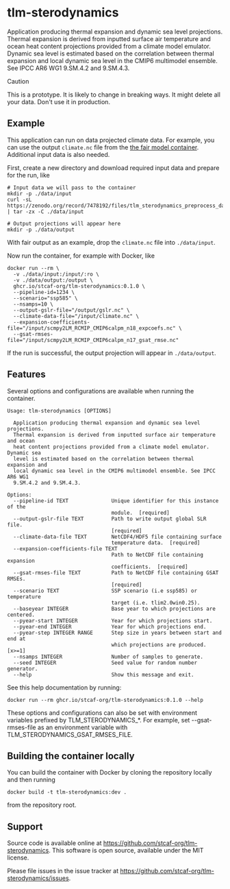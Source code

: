 # tlm-sterodynamics

Application producing thermal expansion and dynamic sea level projections. Thermal expansion is derived from inputted surface air temperature and ocean heat content projections provided from a climate model emulator. Dynamic sea level is estimated based on the correlation between thermal expansion and local dynamic sea level in the CMIP6 multimodel ensemble. See IPCC AR6 WG1 9.SM.4.2 and 9.SM.4.3.

> [!CAUTION]
> This is a prototype. It is likely to change in breaking ways. It might delete all your data. Don't use it in production.

## Example

This application can run on data projected climate data. For example, you can use the output `climate.nc` file from the [the fair model container](https://github.com/stcaf-org/fair-temperature). Additional input data is also needed.

First, create a new directory and download required input data and prepare for the run, like

```shell
# Input data we will pass to the container
mkdir -p ./data/input
curl -sL https://zenodo.org/record/7478192/files/tlm_sterodynamics_preprocess_data.tgz | tar -zx -C ./data/input

# Output projections will appear here
mkdir -p ./data/output
```

With fair output as an example, drop the `climate.nc` file into `./data/input`.

Now run the container, for example with Docker, like

```shell
docker run --rm \
  -v ./data/input:/input/:ro \
  -v ./data/output:/output \
  ghcr.io/stcaf-org/tlm-sterodynamics:0.1.0 \
  --pipeline-id=1234 \
  --scenario="ssp585" \
  --nsamps=10 \
  --output-gslr-file="/output/gslr.nc" \
  --climate-data-file="/input/climate.nc" \
  --expansion-coefficients-file="/input/scmpy2LM_RCMIP_CMIP6calpm_n18_expcoefs.nc" \
  --gsat-rmses-file="/input/scmpy2LM_RCMIP_CMIP6calpm_n17_gsat_rmse.nc"
```

If the run is successful, the output projection will appear in `./data/output`.

## Features

Several options and configurations are available when running the container.

```
Usage: tlm-sterodynamics [OPTIONS]

  Application producing thermal expansion and dynamic sea level projections.
  Thermal expansion is derived from inputted surface air temperature and ocean
  heat content projections provided from a climate model emulator. Dynamic sea
  level is estimated based on the correlation between thermal expansion and
  local dynamic sea level in the CMIP6 multimodel ensemble. See IPCC AR6 WG1
  9.SM.4.2 and 9.SM.4.3.

Options:
  --pipeline-id TEXT              Unique identifier for this instance of the
                                  module.  [required]
  --output-gslr-file TEXT         Path to write output global SLR file.
                                  [required]
  --climate-data-file TEXT        NetCDF4/HDF5 file containing surface
                                  temperature data.  [required]
  --expansion-coefficients-file TEXT
                                  Path to NetCDF file containing expansion
                                  coefficients.  [required]
  --gsat-rmses-file TEXT          Path to NetCDF file containing GSAT RMSEs.
                                  [required]
  --scenario TEXT                 SSP scenario (i.e ssp585) or temperature
                                  target (i.e. tlim2.0win0.25).
  --baseyear INTEGER              Base year to which projections are centered.
  --pyear-start INTEGER           Year for which projections start.
  --pyear-end INTEGER             Year for which projections end.
  --pyear-step INTEGER RANGE      Step size in years between start and end at
                                  which projections are produced.  [x>=1]
  --nsamps INTEGER                Number of samples to generate.
  --seed INTEGER                  Seed value for random number generator.
  --help                          Show this message and exit.

```

See this help documentation by running:

```shell
docker run --rm ghcr.io/stcaf-org/tlm-sterodynamics:0.1.0 --help
```

These options and configurations can also be set with environment variables prefixed by TLM_STERODYNAMICS_*. For example, set --gsat-rmses-file as an environment variable with TLM_STERODYNAMICS_GSAT_RMSES_FILE.

## Building the container locally

You can build the container with Docker by cloning the repository locally and then running

```shell
docker build -t tlm-sterodynamics:dev .
```

from the repository root.

## Support

Source code is available online at https://github.com/stcaf-org/tlm-sterodynamics. This software is open source, available under the MIT license.

Please file issues in the issue tracker at https://github.com/stcaf-org/tlm-sterodynamics/issues.
